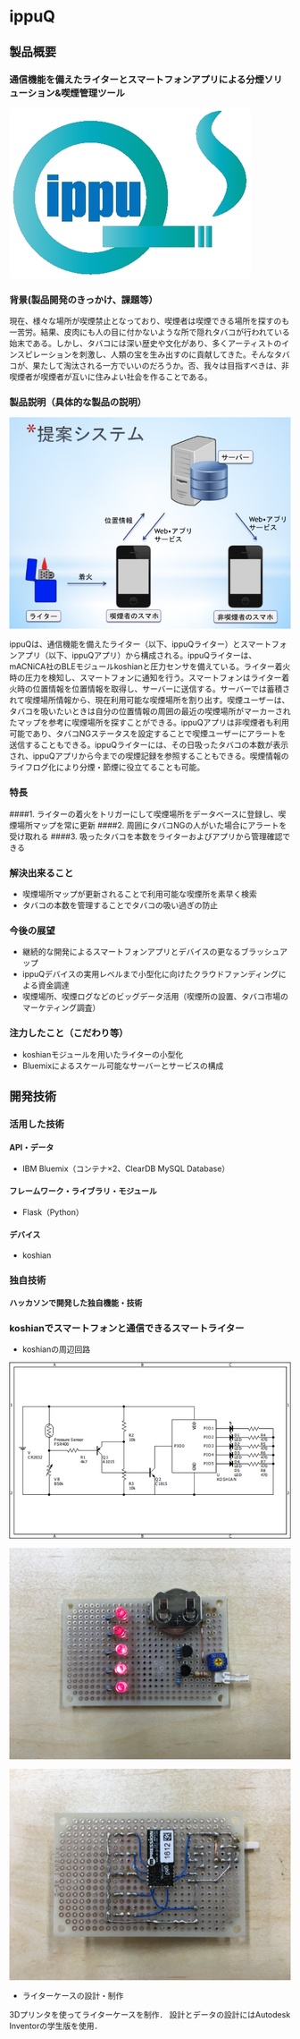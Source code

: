 # ippuQ

## 製品概要

### 通信機能を備えたライターとスマートフォンアプリによる分煙ソリューション&喫煙管理ツール

![ippuQ_img](./materials/ippuQ_img.jpg)

### 背景(製品開発のきっかけ、課題等）

現在、様々な場所が喫煙禁止となっており、喫煙者は喫煙できる場所を探すのも一苦労。結果、皮肉にも人の目に付かないような所で隠れタバコが行われている始末である。しかし、タバコには深い歴史や文化があり、多くアーティストのインスピレーションを刺激し、人類の宝を生み出すのに貢献してきた。そんなタバコが、果たして淘汰される一方でいいのだろうか。否、我々は目指すべきは、非喫煙者が喫煙者が互いに住みよい社会を作ることである。

### 製品説明（具体的な製品の説明）

![ippuQ_system](./materials/ippuQ_system.jpg)

ippuQは、通信機能を備えたライター（以下、ippuQライター）とスマートフォンアプリ（以下、ippuQアプリ）から構成される。ippuQライターは、mACNiCA社のBLEモジュールkoshianと圧力センサを備えている。ライター着火時の圧力を検知し、スマートフォンに通知を行う。スマートフォンはライター着火時の位置情報を位置情報を取得し、サーバーに送信する。サーバーでは蓄積されて喫煙場所情報から、現在利用可能な喫煙場所を割り出す。喫煙ユーザーは、タバコを吸いたいときは自分の位置情報の周囲の最近の喫煙場所がマーカーされたマップを参考に喫煙場所を探すことができる。ippuQアプリは非喫煙者も利用可能であり、タバコNGステータスを設定することで喫煙ユーザーにアラートを送信することもできる。ippuQライターには、その日吸ったタバコの本数が表示され、ippuQアプリから今までの喫煙記録を参照することもできる。喫煙情報のライフログ化により分煙・節煙に役立てることも可能。

### 特長

####1. ライターの着火をトリガーにして喫煙場所をデータベースに登録し、喫煙場所マップを常に更新
####2. 周囲にタバコNGの人がいた場合にアラートを受け取れる
####3. 吸ったタバコを本数をライターおよびアプリから管理確認できる

### 解決出来ること

* 喫煙場所マップが更新されることで利用可能な喫煙所を素早く検索
* タバコの本数を管理することでタバコの吸い過ぎの防止

### 今後の展望

* 継続的な開発によるスマートフォンアプリとデバイスの更なるブラッシュアップ
* ippuQデバイスの実用レベルまで小型化に向けたクラウドファンディングによる資金調達
* 喫煙場所、喫煙ログなどのビッグデータ活用（喫煙所の設置、タバコ市場のマーケティング調査）
 
### 注力したこと（こだわり等）

* koshianモジュールを用いたライターの小型化
* Bluemixによるスケール可能なサーバーとサービスの構成

## 開発技術
### 活用した技術
#### API・データ
* IBM Bluemix（コンテナ×2、ClearDB MySQL Database）

#### フレームワーク・ライブラリ・モジュール
* Flask（Python）

#### デバイス
* koshian

### 独自技術
#### ハッカソンで開発した独自機能・技術

### koshianでスマートフォンと通信できるスマートライター

* koshianの周辺回路

![ippuQ_schematics](./materials/sch.png)

![ippuQ_pcb_a](./materials/koshian_a.jpg)

![ippuQ_pcb_b](./materials/koshian_b.jpg)

* ライターケースの設計・制作

3Dプリンタを使ってライターケースを制作．
設計とデータの設計にはAutodesk Inventorの学生版を使用．

